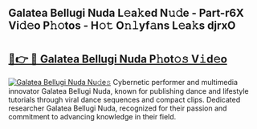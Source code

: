 ## Galatea Bellugi Nuda L𝚎a𝚔ed N𝚞𝚍e - Part-r6X Vi𝚍𝚎o P𝚑𝚘tos - H𝚘𝚝 O𝚗𝚕yf𝚊ns L𝚎a𝚔s djrxO

# <h2><a href="http://kfczlp.oniu.top/?m=Galatea+Bellugi+Nuda">🔗👉 🔴 Galatea Bellugi Nuda P𝚑ot𝚘𝚜 V𝚒d𝚎o</a></h2>

[![Galatea Bellugi Nuda Nu𝚍e𝚜](https://i.imgur.com/0qMVB7G.gif)](http://kfczlp.oniu.top/?m=Galatea+Bellugi+Nuda)
Cybernetic performer and multimedia innovator Galatea Bellugi Nuda, known for publishing dance and lifestyle tutorials through viral dance sequences and compact clips. Dedicated researcher Galatea Bellugi Nuda, recognized for their passion and commitment to advancing knowledge in their field.  
